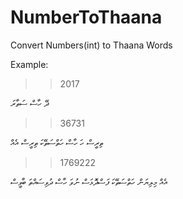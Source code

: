 # NumberToThaana
Convert Numbers(int) to Thaana Words 

Example:

>> 2017

ދޭ ހާސް ސަތާރަ  

>> 36731

ތިރީސް ހަ ހާސް ހަތްސަތޭކަ ތިރީސް އެއް

>> 1769222

އެއް މިލިޔަން ހަތްސަތޭކަ ފަސްދޮޅަސް ނުވަ ހާސް ދުވިސައްތަ ބާވީސް
